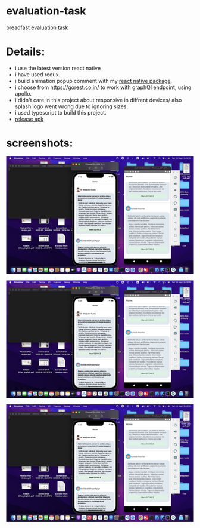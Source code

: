 # evaluation-task
breadfast evaluation task

# Details: 
- i use the latest version react native
- i have used redux.
- i build animation popup comment with my [react native package](https://github.com/MinaSamir11/react-native-swipe-modal-up-down).
- i choose from https://gorest.co.in/ to work with graphQl endpoint, using apollo.
- i didn't care in this project about responsive in diffrent devices/ also splash logo went wrong due to ignoring sizes.
- i used typescript to build this project.
- [release apk](https://github.com/MinaSamir11/evaluation-task/blob/master/android/app/build/outputs/apk/release/app-release.apk)

# screenshots:
[![N|Solid](https://github.com/MinaSamir11/evaluation-task/raw/master/screenshots/1.png)](https://github.com/MinaSamir11/evaluation-task/raw/master/screenshots/1.png)

[![N|Solid](https://github.com/MinaSamir11/evaluation-task/raw/master/screenshots/1.png)](https://github.com/MinaSamir11/evaluation-task/raw/master/screenshots/2.png)


[![N|Solid](https://github.com/MinaSamir11/evaluation-task/raw/master/screenshots/1.png)](https://github.com/MinaSamir11/evaluation-task/raw/master/screenshots/3.png)

